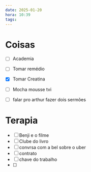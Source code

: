 ```yaml
---
date: 2025-01-20
hora: 10:39
tags:
---
```





# Coisas
- [ ] Academia
- [ ] Tomar remédio
- [x] Tomar Creatina
- [ ] Mocha mousse tvi
- [ ] falar pro arthur fazer dois sermões


# Terapia 

- [ ] Benji e o filme 
- [ ] Clube do livro
- [ ] convrsa com a bel sobre o uber
- [ ] contrato 
- [ ] chave do trabalho
- [ ] 